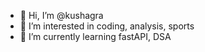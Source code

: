 - 👋 Hi, I’m @kushagra
- 👀 I’m interested in coding, analysis, sports
- 🌱 I’m currently learning fastAPI, DSA

<!---
kushagra-vj/kushagra-vj is a ✨ special ✨ repository because its `README.md` (this file) appears on your GitHub profile.
You can click the Preview link to take a look at your changes.
--->
